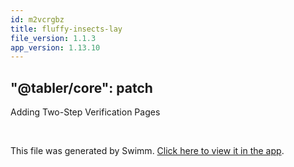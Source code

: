 ```yaml
---
id: m2vcrgbz
title: fluffy-insects-lay
file_version: 1.1.3
app_version: 1.13.10
---
```


## "@tabler/core": patch

Adding Two-Step Verification Pages

<br/>

This file was generated by Swimm. [Click here to view it in the app](https://swimm-web-app.web.app/repos/Z2l0aHViJTNBJTNBdGFibGVyJTNBJTNBc2h1anV1dQ==/docs/m2vcrgbz).
